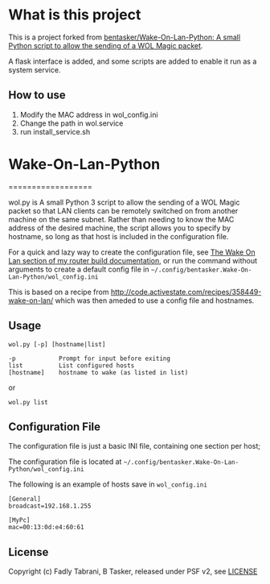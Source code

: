 # What is this project

This is a project forked from [bentasker/Wake-On-Lan-Python: A small Python script to allow the sending of a WOL Magic packet](https://github.com/bentasker/Wake-On-Lan-Python).

A flask interface is added, and some scripts are added to enable it run as a system service.

## How to use

1. Modify the MAC address in wol_config.ini
2. Change the path in wol.service
3. run install_service.sh



# Wake-On-Lan-Python
==================

wol.py is A small Python 3 script to allow the sending of a WOL Magic packet so that LAN clients can be remotely switched on from another machine on the same subnet. Rather than needing to know the MAC address of the desired machine, the script allows you to specify by hostname, so long as that host is included in the configuration file.

For a quick and lazy way to create the configuration file, see [The Wake On Lan section of my router build documentation](https://www.bentasker.co.uk/documentation/linux/258-usurping-the-bthomehub-with-a-raspberry-pi-part-three-routing-remote-administration-and-utilities#WakeOnLan), or run the command without arguments to create a default config file in `~/.config/bentasker.Wake-On-Lan-Python/wol_config.ini`

This is based on a recipe from http://code.activestate.com/recipes/358449-wake-on-lan/ which was then ameded to use a config file and hostnames.


Usage
-------

    wol.py [-p] [hostname|list]
    
    -p            Prompt for input before exiting
    list          List configured hosts
    [hostname]    hostname to wake (as listed in list)

or

    wol.py list



Configuration File
--------------------

The configuration file is just a basic INI file, containing one section per host;

The configuration file is located at `~/.config/bentasker.Wake-On-Lan-Python/wol_config.ini`

The following is an example of hosts save in `wol_config.ini`

    [General]
    broadcast=192.168.1.255

    [MyPc]
    mac=00:13:0d:e4:60:61



License
--------

Copyright (c) Fadly Tabrani, B Tasker, released under PSF v2, see [LICENSE](LICENSE)
